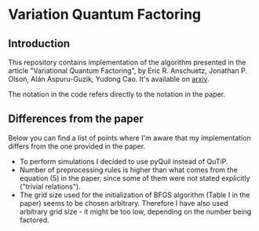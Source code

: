 # Variation Quantum Factoring

## Introduction

This repository contains implementation of the algorithm presented in the article "Variational Quantum Factoring", by Eric R. Anschuetz, Jonathan P. Olson, Alán Aspuru-Guzik, Yudong Cao. It's available on [arxiv](https://arxiv.org/abs/1808.08927).

The notation in the code refers directly to the notation in the paper.

## Differences from the paper

Below you can find a list of points where I'm aware that my implementation differs from the one provided in the paper.

- To perform simulations I decided to use pyQuil instead of QuTiP.
- Number of preprocessing rules is higher than what comes from the equation (5) in the paper, since some of them were not stated explicitly ("trivial relations").
- The grid size used for the initialization of BFGS algorithm (Table I in the paper) seems to be chosen arbitrary. Therefore I have also used arbitrary grid size - it might be too low, depending on the number being factored.
